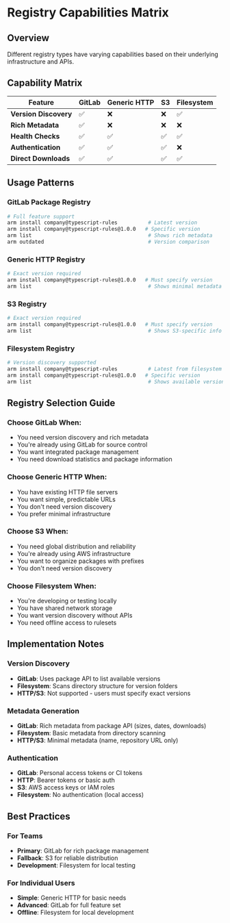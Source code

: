 # Registry Capabilities Matrix

## Overview

Different registry types have varying capabilities based on their underlying infrastructure and APIs.

## Capability Matrix

| Feature | GitLab | Generic HTTP | S3 | Filesystem |
|---------|--------|--------------|----|-----------| 
| **Version Discovery** | ✅ | ❌ | ❌ | ✅ |
| **Rich Metadata** | ✅ | ❌ | ❌ | ❌ |
| **Health Checks** | ✅ | ✅ | ✅ | ✅ |
| **Authentication** | ✅ | ✅ | ✅ | ❌ |
| **Direct Downloads** | ✅ | ✅ | ✅ | ✅ |

## Usage Patterns

### GitLab Package Registry
```bash
# Full feature support
arm install company@typescript-rules          # Latest version
arm install company@typescript-rules@1.0.0   # Specific version
arm list                                      # Shows rich metadata
arm outdated                                  # Version comparison
```

### Generic HTTP Registry
```bash
# Exact version required
arm install company@typescript-rules@1.0.0   # Must specify version
arm list                                      # Shows minimal metadata
```

### S3 Registry
```bash
# Exact version required
arm install company@typescript-rules@1.0.0   # Must specify version
arm list                                      # Shows S3-specific info
```

### Filesystem Registry
```bash
# Version discovery supported
arm install company@typescript-rules          # Latest from filesystem
arm install company@typescript-rules@1.0.0   # Specific version
arm list                                      # Shows available versions
```

## Registry Selection Guide

### Choose GitLab When:
- You need version discovery and rich metadata
- You're already using GitLab for source control
- You want integrated package management
- You need download statistics and package information

### Choose Generic HTTP When:
- You have existing HTTP file servers
- You want simple, predictable URLs
- You don't need version discovery
- You prefer minimal infrastructure

### Choose S3 When:
- You need global distribution and reliability
- You're already using AWS infrastructure
- You want to organize packages with prefixes
- You don't need version discovery

### Choose Filesystem When:
- You're developing or testing locally
- You have shared network storage
- You want version discovery without APIs
- You need offline access to rulesets

## Implementation Notes

### Version Discovery
- **GitLab**: Uses package API to list available versions
- **Filesystem**: Scans directory structure for version folders
- **HTTP/S3**: Not supported - users must specify exact versions

### Metadata Generation
- **GitLab**: Rich metadata from package API (sizes, dates, downloads)
- **Filesystem**: Basic metadata from directory scanning
- **HTTP/S3**: Minimal metadata (name, repository URL only)

### Authentication
- **GitLab**: Personal access tokens or CI tokens
- **HTTP**: Bearer tokens or basic auth
- **S3**: AWS access keys or IAM roles
- **Filesystem**: No authentication (local access)

## Best Practices

### For Teams
- **Primary**: GitLab for rich package management
- **Fallback**: S3 for reliable distribution
- **Development**: Filesystem for local testing

### For Individual Users
- **Simple**: Generic HTTP for basic needs
- **Advanced**: GitLab for full feature set
- **Offline**: Filesystem for local development